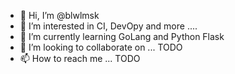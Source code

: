 - 👋 Hi, I’m @blwlmsk
- 👀 I’m interested in CI, DevOpy and more ....
- 🌱 I’m currently learning GoLang and Python Flask
- 💞️ I’m looking to collaborate on ... TODO
- 📫 How to reach me ... TODO

<!---
blwlmsk/blwlmsk is a ✨ special ✨ repository because its `README.md` (this file) appears on your GitHub profile.
You can click the Preview link to take a look at your changes.
--->
